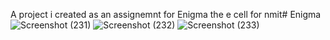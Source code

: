 A project i created as an assignemnt for Enigma the e cell for nmit# Enigma
![Screenshot (231)](https://github.com/YuKa2004/Enigma-recruitment-page/assets/138581073/1423b386-bd2d-4474-a1fa-766df825d60a)
![Screenshot (232)](https://github.com/YuKa2004/Enigma-recruitment-page/assets/138581073/feb75cca-b6ac-47cd-a532-72766c62646d)
![Screenshot (233)](https://github.com/YuKa2004/Enigma-recruitment-page/assets/138581073/8a03e67b-6ad8-4059-9c77-e6542af0d727)

